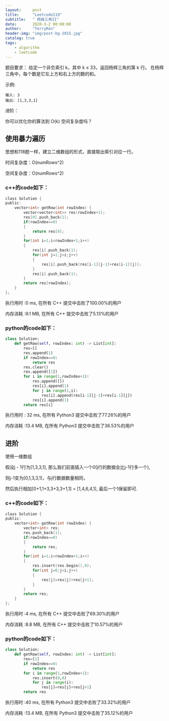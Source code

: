 ```yaml
---
layout:     post
title:      "Leetcode119"
subtitle:   " 杨辉三角II"
date:       2020-3-2 00:00:00
author:     "TerryRen"
header-img: "img/post-bg-2015.jpg"
catalog: true
tags:
    - algorithm
    - leetcode
---
```

题目要求：
给定一个非负索引 k，其中 k ≤ 33，返回杨辉三角的第 k 行。
在杨辉三角中，每个数是它左上方和右上方的数的和。

示例:
```
输入: 3
输出: [1,3,3,1]

```
进阶：

你可以优化你的算法到 O(k) 空间复杂度吗？

## 使用暴力遍历
思想和118题一样，建立二维数组的形式，直接取出索引对应一行。

时间复杂度：O(numRows^2)

空间复杂度：O(numRows^2)
### c++的code如下：


```c
class Solution {
public:
    vector<int> getRow(int rowIndex) {
        vector<vector<int>> res(rowIndex+1);      
        res[0].push_back(1);
        if(rowIndex==0)
        {
            return res[0];
        } 
        for(int i=1;i<rowIndex+1;i++)
        {
            res[i].push_back(1);
            for(int j=1;j<i;j++)
            {
                res[i].push_back(res[i-1][j-1]+res[i-1][j]);
            }
            res[i].push_back(1);
        }
        return res[rowIndex];
    }
};
```
执行用时 :0 ms, 在所有 C++ 提交中击败了100.00%的用户

内存消耗 :9.1 MB, 在所有 C++ 提交中击败了5.13%的用户
### python的code如下：


```python
class Solution:
    def getRow(self, rowIndex: int) -> List[int]:
        res=[]
        res.append(1)
        if rowIndex==0:
            return res   
        res.clear()
        res.append([1])    
        for i in range(1,rowIndex+1):
            res.append([])
            res[i].append(1)
            for j in range(1,i):
                res[i].append(res[i-1][j-1]+res[i-1][j])
            res[i].append(1)
        return res[i]

```
执行用时 :
32 ms, 在所有 Python3 提交中击败了77.26%的用户

内存消耗 :13.4 MB, 在所有 Python3 提交中击败了36.53%的用户

## 进阶
使用一维数组

假设j - 1行为[1,3,3,1], 那么我们前面插入一个0(j行的数据会比j-1行多一个),

则j-1变为[0,1,3,3,1]，与j行数据数量相同，

然后执行相加[0+1,1+3,3+3,3+1,1] = [1,4,6,4,1], 最后一个1保留即可.

### c++的code如下：


```c
class Solution {
public:
    vector<int> getRow(int rowIndex) {
        vector<int> res;      
        res.push_back(1);
        if(rowIndex==0)
        {
            return res;
        } 
        for(int i=1;i<rowIndex+1;i++)
        {
            res.insert(res.begin(),0);
            for(int j=0;j<i;j++)
            {
                res[j]=res[j]+res[j+1];
            }
        }
        return res;
    }
};
```
执行用时 :4 ms, 在所有 C++ 提交中击败了69.30%的用户

内存消耗 :8.8 MB, 在所有 C++ 提交中击败了10.57%的用户

### python的code如下：


```python
class Solution:
    def getRow(self, rowIndex: int) -> List[int]:
        res=[1]
        if rowIndex==0:
            return res   
        for i in range(1,rowIndex+1):
            res.insert(0,0)
            for j in range(i):
                res[j]=res[j]+res[j+1]
        return res

```

执行用时 :40 ms, 在所有 Python3 提交中击败了33.32%的用户

内存消耗 :13.4 MB, 在所有 Python3 提交中击败了35.12%的用户


